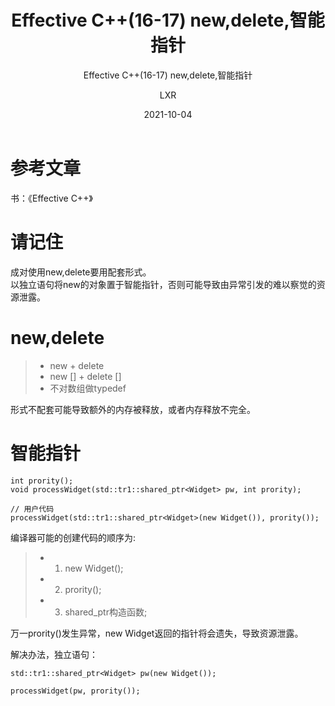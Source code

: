 ﻿---
layout:     post
title:   Effective C++(16-17) new,delete,智能指针
subtitle:   Effective C++(16-17) new,delete,智能指针
date:       2021-10-04
author:     LXR
header-img: img/post-bg-re-vs-ng2.jpg
catalog: true
tags:
    - Effective C++
    - new,delete,智能指针
---

# 参考文章
书：《Effective C++》

# 请记住
成对使用new,delete要用配套形式。  
以独立语句将new的对象置于智能指针，否则可能导致由异常引发的难以察觉的资源泄露。  
# new,delete
> * new + delete
> * new [] + delete []
> * 不对数组做typedef

形式不配套可能导致额外的内存被释放，或者内存释放不完全。  

# 智能指针
```
int prority();
void processWidget(std::tr1::shared_ptr<Widget> pw, int prority);

// 用户代码
processWidget(std::tr1::shared_ptr<Widget>(new Widget()), prority());
```

编译器可能的创建代码的顺序为:
> * 1. new Widget(); 
> * 2. prority(); 
> * 3. shared_ptr构造函数;

万一prority()发生异常，new Widget返回的指针将会遗失，导致资源泄露。  

解决办法，独立语句：
```
std::tr1::shared_ptr<Widget> pw(new Widget());

processWidget(pw, prority());
```

